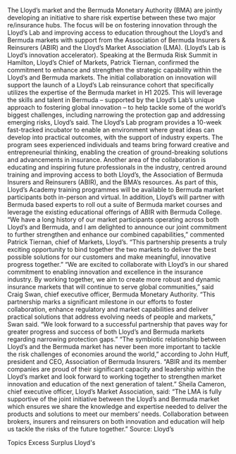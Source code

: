 The Lloyd’s market and the Bermuda Monetary Authority (BMA) are jointly developing an initiative to share risk expertise between these two major re/insurance hubs.
The focus will be on fostering innovation through the Lloyd’s Lab and improving access to education throughout the Lloyd’s and Bermuda markets with support from the Association of Bermuda Insurers & Reinsurers (ABIR) and the Lloyd’s Market Association (LMA). (Lloyd’s Lab is Lloyd’s innovation accelerator).
Speaking at the Bermuda Risk Summit in Hamilton, Lloyd’s Chief of Markets, Patrick Tiernan, confirmed the commitment to enhance and strengthen the strategic capability within the Lloyd’s and Bermuda markets.
The initial collaboration on innovation will support the launch of a Lloyd’s Lab reinsurance cohort that specifically utilizes the expertise of the Bermuda market in H1 2025. This will leverage the skills and talent in Bermuda – supported by the Lloyd’s Lab’s unique approach to fostering global innovation – to help tackle some of the world’s biggest challenges, including narrowing the protection gap and addressing emerging risks, Lloyd’s said.
The Lloyd’s Lab program provides a 10-week fast-tracked incubator to enable an environment where great ideas can develop into practical outcomes, with the support of industry experts. The program sees experienced individuals and teams bring forward creative and entrepreneurial thinking, enabling the creation of ground-breaking solutions and advancements in insurance.
Another area of the collaboration is educating and inspiring future professionals in the industry, centred around training and improving access to both Lloyd’s, the Association of Bermuda Insurers and Reinsurers (ABIR), and the BMA’s resources.
As part of this, Lloyd’s Academy training programmes will be available to Bermuda market participants both in-person and virtual. In addition, Lloyd’s will partner with Bermuda based experts to roll out a suite of Bermuda market courses and leverage the existing educational offerings of ABIR with Bermuda College.
“We have a long history of our market participants operating across both Lloyd’s and Bermuda, and I am delighted to announce our joint commitment to further strengthen and enhance our combined capabilities,” commented Patrick Tiernan, chief of Markets, Lloyd’s. “This partnership presents a truly exciting opportunity to bind together the two markets to deliver the best possible solutions for our customers and make meaningful, innovative progress together.”
“We are excited to collaborate with Lloyd’s in our shared commitment to enabling innovation and excellence in the insurance industry. By working together, we aim to create more robust and dynamic insurance markets that will continue to serve global communities,” said Craig Swan, chief executive officer, Bermuda Monetary Authority.
“This partnership marks a significant milestone in our efforts to foster collaboration, enhance regulatory and market capabilities and deliver practical solutions that address evolving needs of people and markets,” Swan said. “We look forward to a successful partnership that paves way for greater progress and success of both Lloyd’s and Bermuda markets regarding narrowing protection gaps.”
“The symbiotic relationship between Lloyd’s and the Bermuda market has never been more important to tackle the risk challenges of economies around the world,” according to John Huff, president and CEO, Association of Bermuda Insurers. “ABIR and its member companies are proud of their significant capacity and leadership within the Lloyd’s market and look forward to working together to strengthen market innovation and education of the next generation of talent.”
Sheila Cameron, chief executive officer, Lloyd’s Market Association, said: “The LMA is fully supportive of the joint initiative between the Lloyd’s and Bermuda market which ensures we share the knowledge and expertise needed to deliver the products and solutions to meet our members’ needs. Collaboration between brokers, insurers and reinsurers on both innovation and education will help us tackle the risks of the future together.”
Source: Lloyd’s

Topics
Excess Surplus
Lloyd's
